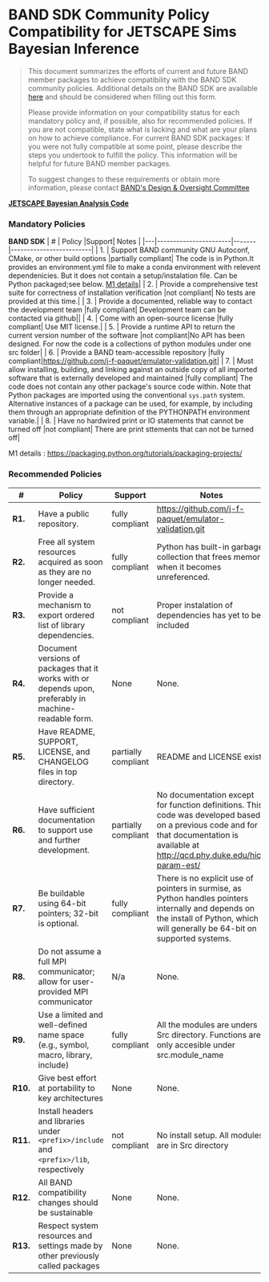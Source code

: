 # BAND SDK Community Policy Compatibility for JETSCAPE Sims Bayesian Inference


> This document summarizes the efforts of current and future BAND member packages to achieve compatibility with the BAND SDK community policies. Additional details on the BAND SDK are available [here](https://github.com/bandframework/privateband/blob/team/Resources/bandsdk.md) and should be considered when filling out this form.
>
> Please provide information on your compatibility status for each mandatory policy and, if possible, also for recommended policies.
If you are not compatible, state what is lacking and what are your plans on how to achieve compliance.
For current BAND SDK packages: If you were not fully compatible at some point, please describe the steps you undertook to fulfill the policy. This information will be helpful for future BAND member packages.
>
> To suggest changes to these requirements or obtain more information, please contact [BAND's Design & Oversight Committee](https://github.com/bandframework/privateband/blob/team/Resources/DesignandOversight.md)



**[JETSCAPE Bayesian Analysis Code](https://github.com/j-f-paquet/emulator-validation.git)**

### Mandatory Policies

**BAND SDK**
| # | Policy                 |Support| Notes                   |
|---|-----------------------|-------|-------------------------|
| 1. | Support BAND community GNU Autoconf, CMake, or other build options |partially compliant| The code is in Python.It provides an environment.yml file to make a conda environment with relevent dependenicies. But it does not contain a setup/instalation file. Can be Python packaged;see below. [M1 details](#m1-details)|
| 2. | Provide a comprehensive test suite for correctness of installation verification |not compliant| No tests are provided at this time.| 
| 3. | Provide a documented, reliable way to contact the development team |fully compliant| Development team can be contacted via github||
| 4. | Come with an open-source license |fully compliant| Use MIT license.|
| 5. | Provide a runtime API to return the current version number of the software |not compliant|No API has been designed. For now the code is a collections of python modules under one src folder|
| 6. | Provide a BAND team-accessible repository |fully compliant|https://github.com/j-f-paquet/emulator-validation.git|
| 7. | Must allow installing, building, and linking against an outside copy of all imported software that is externally developed and maintained |fully compliant| The code does not contain any other package's source code within. Note that Python packages are imported using the conventional `sys.path` system. Alternative instances of a package can be used, for example, by including them through an appropriate definition of the PYTHONPATH environment variable.|
| 8. |  Have no hardwired print or IO statements that cannot be turned off |not compliant| There are print sttements that can not be turned off|

M1 details <a id="m1-details"></a>: https://packaging.python.org/tutorials/packaging-projects/

### Recommended Policies

| # | Policy                 |Support| Notes                   |
|---|------------------------|-------|-------------------------|
|**R1.**| Have a public repository. |fully compliant| https://github.com/j-f-paquet/emulator-validation.git|
|**R2.**| Free all system resources acquired as soon as they are no longer needed. |fully compliant| Python has built-in garbage collection that frees memory when it becomes unreferenced. |
|**R3.**| Provide a mechanism to export ordered list of library dependencies. |not compliant|Proper instalation of dependencies has yet to be included|
|**R4.**| Document versions of packages that it works with or depends upon, preferably in machine-readable form.  |None| None.|
|**R5.**| Have README, SUPPORT, LICENSE, and CHANGELOG files in top directory.  |partially compliant| README and LICENSE exist|
|**R6.**| Have sufficient documentation to support use and further development.  |partially compliant|  No documentation except for function definitions. This code was developed based on a previous code and for that documentation is available at  http://qcd.phy.duke.edu/hic-param-est/|
|**R7.**| Be buildable using 64-bit pointers; 32-bit is optional.|fully compliant| There is no explicit use of pointers in surmise, as Python handles pointers internally and depends on the install of Python, which will generally be 64-bit on supported systems.|
|**R8.**| Do not assume a full MPI communicator; allow for user-provided MPI communicator |N/a| None. |
|**R9.**| Use a limited and well-defined name space (e.g., symbol, macro, library, include) |fully compliant| All the modules are unders Src directory. Functions are only accesible under src.module_name|
|**R10.**| Give best effort at portability to key architectures |None| None.|
|**R11.**| Install headers and libraries under `<prefix>/include` and `<prefix>/lib`, respectively |not compliant| No install setup. All modules are in Src directory|
|**R12.**| All BAND compatibility changes should be sustainable |None| None.|
|**R13.**| Respect system resources and settings made by other previously called packages |None| None.|
